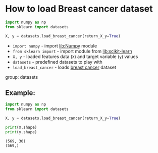 # How to load Breast cancer dataset

```python
import numpy as np
from sklearn import datasets

X, y = datasets.load_breast_cancer(return_X_y=True)
```

- `import numpy` - import [lib:Numpy](https://onelinerhub.com/python-numpy/how-to-install-python-numpy-lib) module
- `from sklearn import` - import module from [lib:scikit-learn](https://onelinerhub.com/python-scikit-learn/how-to-install-scikit-learn-using-pip)
- `X, y` - loaded features data (`X`) and target variable (`y`) values
- `datasets` - predefined datasets to play with
- `load_breast_cancer` - loads [breast cancer](https://scikit-learn.org/stable/modules/generated/sklearn.datasets.load_breast_cancer.html) dataset

group: datasets

## Example: 
```python
import numpy as np
from sklearn import datasets

X, y = datasets.load_breast_cancer(return_X_y=True)

print(X.shape)
print(y.shape)
```
```
(569, 30)
(569,)

```

